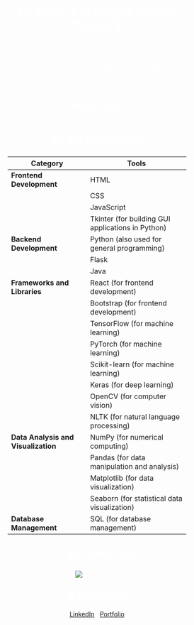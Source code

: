 <div align="center" style="background-image: url('Banner.png'); background-size: cover; color: white; padding: 50px;">

# Hi there, I'm Ravish Kumar Tiwari 👋

I'm a B.Tech student in Computer Science and Engineering with a specialization in Artificial Intelligence and Machine Learning. I love to learn new things and solve problems. I have experience in web development, data analysis, and machine learning. I'm currently working on some cool projects using React, Flask, and TensorFlow.

## 🛠️ My skills

# Skills Overview

| Category                   | Tools                                         |
|----------------------------|-----------------------------------------------|
| **Frontend Development**   | HTML                                          |
|                            | CSS                                           |
|                            | JavaScript                                    |
|                            | Tkinter (for building GUI applications in Python) |
| **Backend Development**    | Python (also used for general programming)   |
|                            | Flask                                         |
|                            | Java                                          |
| **Frameworks and Libraries**| React (for frontend development)             |
|                            | Bootstrap (for frontend development)         |
|                            | TensorFlow (for machine learning)            |
|                            | PyTorch (for machine learning)               |
|                            | Scikit-learn (for machine learning)          |
|                            | Keras (for deep learning)                    |
|                            | OpenCV (for computer vision)                 |
|                            | NLTK (for natural language processing)       |
| **Data Analysis and Visualization** | NumPy (for numerical computing)         |
|                            | Pandas (for data manipulation and analysis)  |
|                            | Matplotlib (for data visualization)          |
|                            | Seaborn (for statistical data visualization) |
| **Database Management**    | SQL (for database management)                 |

## 📈 My GitHub stats

![GitHub Stats](https://github-readme-stats.vercel.app/api?username=Newton2025&show_icons=true&hide_title=true)

## 🌐 Find me on

[LinkedIn](https://www.linkedin.com/in/ravish-kumar-tiwari-37b030231?utm_source=share&utm_campaign=share_via&utm_content=profile&utm_medium=android_app) | [Portfolio](https://RKTWorld.netlify.com)

</div>
